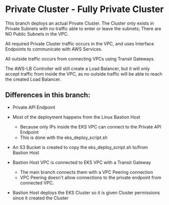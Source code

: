 <h1>Private Cluster - Fully Private Cluster</h1>

This branch deploys an actual Private Cluster. The Cluster only exists in Private Subnets with no traffic able to enter or leave the subnets; There are NO Public Subnets in the VPC.

All required Private Cluster traffic occurs in the VPC, and uses Interface Endpoints to communicate with AWS Services.

All outside traffic occurs from connecting VPCs using Transit Gateways.

The AWS-LB Controller will still create a Load Balancer, but it will only accept traffic from inside the VPC, as no outside traffic will be able to reach the created Load Balancer.

<h2>Differences in this branch:</h2>

- Private API Endpoint

- Most of the deployment happens from the Linux Bastion Host
    - Because only IPs inside the EKS VPC can connect to the Private API Endpoint
    - This is done with the eks_deploy_script.sh

- An S3 Bucket is created to copy the eks_deploy_script.sh to/from Bastion Host

- Bastion Host VPC is connected to EKS VPC with a Transit Gateway
    - The main branch connects them with a VPC Peering connection
    - VPC Peering doesn't allow connections to the private endpoint from connected VPC.

- Bastion Host deploys the EKS Cluster so it is given Cluster permissions since it created the Cluster

